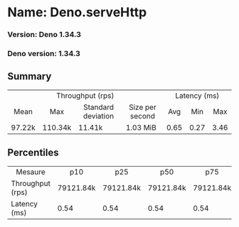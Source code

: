 # Name: Deno.serveHttp 
  
  ### Version: Deno 1.34.3
  ### Deno version: 1.34.3

## Summary
<table>
<tr>
    <td align="center" colspan="4">Throughput (rps)</td>
    <td align="center" colspan="3">Latency (ms)</td>
</tr>
<tr>
    <td align="center">Mean</td>
    <td align="center">Max</td>
    <td align="center">Standard deviation</td>
    <td align="center">Size per second</td>
    <td align="center">Avg</td>
    <td align="center">Min</td>
    <td align="center">Max</td>
</tr>
<tr>
    <td>97.22k</td>
    <td>110.34k</td>
    <td>11.41k</td>
    <td>1.03 MiB</td>
    <td>0.65</td>
    <td>0.27</td>
    <td>3.46</td>
</tr>
</table>

## Percentiles

<table>
<tr>
  <td align="center">Mesaure</td>
  <td align="center">p10</td>
  <td align="center">p25</td>
  <td align="center">p50</td>
  <td align="center">p75</td>
  <td align="center">p90</td>
  <td align="center">p95</td>
  <td align="center">p99</td>
</tr>
<tr>
  <td>Throughput (rps)</td>
  <td>79121.84k</td>
  <td>79121.84k</td>
  <td>79121.84k</td>
  <td>79121.84k</td>
  <td>108671.05k</td>
  <td>109343.31k</td>
  <td>110338.51k</td>
</tr>
<tr>
  <td>Latency (ms)</td>
  <td>0.54</td>
  <td>0.54</td>
  <td>0.54</td>
  <td>0.54</td>
  <td>0.78</td>
  <td>0.90</td>
  <td>1.50</td>
</tr>
</table>
